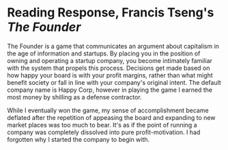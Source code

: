 # Reading Response, Francis Tseng's *The Founder*

The Founder is a game that communicates an argument about capitalism in the age of information and startups. By placing you in the position of owning and operating a startup company, you become intimately familiar with the system that propels this process. Decisions get made based on how happy your board is with your profit margins, rather than what might benefit society or fall in line with your company's original intent. The default company name is Happy Corp, however in playing the game I earned the most money by shilling as a defense contractor.

While I eventually won the game, my sense of accomplishment became deflated after the repetition of appeasing the board and expanding to new market places was too much to bear. It's as if the point of running a company was completely dissolved into pure profit-motivation. I had forgotten why I started the company to begin with.